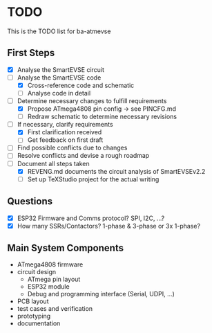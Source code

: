 # TODO

This is the TODO list for ba-atmevse

## First Steps

- [x] Analyse the SmartEVSE circuit
- [ ] Analyse the SmartEVSE code
    - [x] Cross-reference code and schematic
    - [ ] Analyse code in detail
- [ ] Determine necessary changes to fulfill requirements
    - [x] Propose ATmega4808 pin config -> see PINCFG.md
    - [ ] Redraw schematic to determine necessary revisions
- [ ] If necessary, clarify requirements
    - [x] First clarification received
    - [ ] Get feedback on first draft
- [ ] Find possible conflicts due to changes
- [ ] Resolve conflicts and devise a rough roadmap
- [ ] Document all steps taken
    - [x] REVENG.md documents the circuit analysis of SmartEVSEv2.2
    - [ ] Set up TeXStudio project for the actual writing

## Questions

- [x] ESP32 Firmware and Comms protocol? SPI, I2C, ...?
- [x] How many SSRs/Contactors? 1-phase & 3-phase or 3x 1-phase?

## Main System Components

- ATmega4808 firmware
- circuit design
    - ATmega pin layout
    - ESP32 module
    - Debug and programming interface (Serial, UDPI, ...)
- PCB layout
- test cases and verification
- prototyping
- documentation

